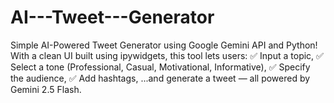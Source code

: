 # AI---Tweet---Generator
Simple AI-Powered Tweet Generator using Google Gemini API and Python!  With a clean UI built using ipywidgets, this tool lets users:  ✅ Input a topic,  ✅ Select a tone (Professional, Casual, Motivational, Informative),  ✅ Specify the audience,  ✅ Add hashtags,  ...and generate a tweet — all powered by Gemini 2.5 Flash.
